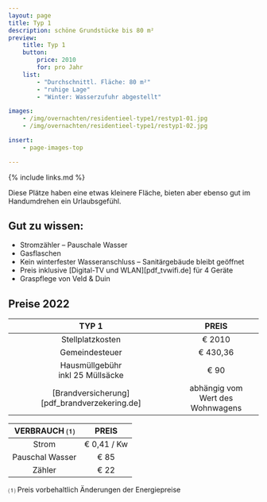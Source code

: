 ```yaml
---
layout: page
title: Typ 1
description: schöne Grundstücke bis 80 m²
preview:
    title: Typ 1
    button:
        price: 2010
        for: pro Jahr
    list:
        - "Durchschnittl. Fläche: 80 m²"
        - "ruhige Lage"
        - "Winter: Wasserzufuhr abgestellt"

images:
    - /img/overnachten/residentieel-type1/restyp1-01.jpg
    - /img/overnachten/residentieel-type1/restyp1-02.jpg

insert:
    - page-images-top

---
```


{% include links.md %}

Diese Plätze haben eine etwas kleinere Fläche, bieten aber ebenso gut im Handumdrehen ein Urlaubsgefühl.  


## Gut zu wissen:

- Stromzähler – Pauschale Wasser
- Gasflaschen
- Kein winterfester Wasseranschluss – Sanitärgebäude bleibt geöffnet
- Preis inklusive [Digital-TV und WLAN][pdf_tvwifi.de] für 4 Geräte
- Graspflege von Veld & Duin


## Preise 2022

TYP 1                                         |PREIS                               |
:---------------------------------------------:|:----------------------------------:|
Stellplatzkosten                         | € 2010     
Gemeindesteuer                                   | € 430,36
Hausmüllgebühr<br>inkl 25 Müllsäcke<br>         | € 90
 [Brandversicherung][pdf_brandverzekering.de]   | abhängig vom <br>Wert des Wohnwagens

VERBRAUCH ⑴           |PREIS          |
:--------------------:|:-------------:|
Strom                 | € 0,41 / Kw        
Pauschal Wasser       | € 85
Zähler                | € 22

⑴ Preis vorbehaltlich Änderungen der Energiepreise
